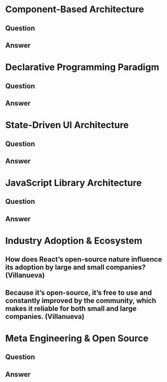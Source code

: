 # Component-Based Architecture

## Question

## Answer




# Declarative Programming Paradigm

## Question

## Answer




# State-Driven UI Architecture

## Question

## Answer




# JavaScript Library Architecture

## Question

## Answer




# Industry Adoption & Ecosystem

## How does React’s open-source nature influence its adoption by large and small companies? (Villanueva)

## Because it’s open-source, it’s free to use and constantly improved by the community, which makes it reliable for both small and large companies. (Villanueva)




# Meta Engineering & Open Source

## Question

## Answer



